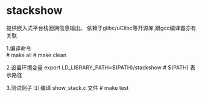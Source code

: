 # stackshow
提供嵌入式平台栈回溯信息输出。
依赖于glibc/uClibc等开源库,跟gcc编译器亦有关联.


1.编译命令	
	# make all
	# make clean

2.设置环境变量
	export LD_LIBRARY_PATH=$(PATH)/stackshow			# $(PATH) 表示路径

3.测试例子
	⑴ 编译 show_stack.c 文件
	# make test 

